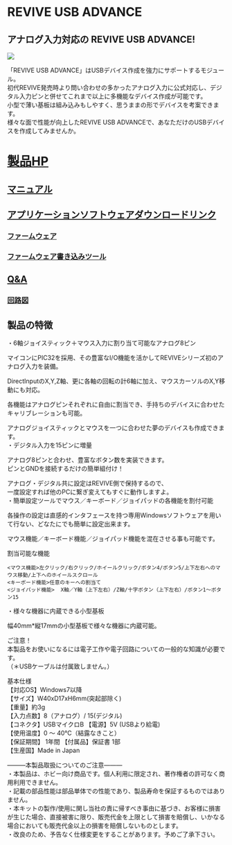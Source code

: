 #  REVIVE USB ADVANCE

## アナログ入力対応の REVIVE USB ADVANCE!

![](https://bit-trade-one.co.jp/wp/wp-content/uploads/2019/09/893f85fba08880efd2a74edeb33ddd02.jpg)  

「REVIVE USB ADVANCE」はUSBデバイス作成を強力にサポートするモジュール。  
初代REVIVE発売時より問い合わせの多かったアナログ入力に公式対応し、デジタル入力ピンと併せてこれまで以上に多機能なデバイス作成が可能です。  
小型で薄い基板は組み込みもしやすく、思うままの形でデバイスを考案できます。  
様々な面で性能が向上したREVIVE USB ADVANCEで、あなただけのUSBデバイスを作成してみませんか。  


# [製品HP](https://bit-trade-one.co.jp/adradva/) 

## [マニュアル](https://github.com/bit-trade-one/ADRADVA-REVIVE-ADVANCE/tree/master/PCTool)

## [アプリケーションソフトウェアダウンロードリンク](https://github.com/bit-trade-one/ADRADVA-REVIVE-ADVANCE/raw/master/PCTool/Revive_USB_Advance_CT_v121.zip)  

### [ファームウェア](https://github.com/bit-trade-one/ADRADVA-REVIVE-ADVANCE/blob/master/Firmware/ReviveAdvance_v120_20210118.zip)

### [ファームウェア書き込みツール](https://github.com/bit-trade-one/ADRADVA-REVIVE-ADVANCE/tree/master/Writing-Tool)

## [Q&A](https://github.com/bit-trade-one/ADRADVA-REVIVE-ADVANCE/blob/master/FAQ.md)

### [回路図](https://github.com/bit-trade-one/ADRADVA-REVIVE-ADVANCE/blob/master/REVIVE_advance_sch.pdf)

## 製品の特徴

・6軸ジョイスティック＋マウス入力に割り当て可能なアナログ8ピン

マイコンにPIC32を採用、その豊富なI/O機能を活かしてREVIVEシリーズ初のアナログ入力を装備。

DirectInputのX,Y,Z軸、更に各軸の回転の計6軸に加え、マウスカーソルのX,Y移動にも対応。

各機能はアナログピンそれぞれに自由に割当でき、手持ちのデバイスに合わせたキャリブレーションも可能。

アナログジョイスティックとマウスを一つに合わせた夢のデバイスも作成できます。  
・デジタル入力を15ピンに増量

アナログ8ピンと合わせ、豊富なボタン数を実装できます。  
ピンとGNDを接続するだけの簡単組付け！

アナログ・デジタル共に設定はREVIVE側で保持するので、  
一度設定すれば他のPCに繋ぎ変えてもすぐに動作しますよ。  
・簡単設定ツールでマウス／キーボード／ジョイパッドの各機能を割付可能

各操作の設定は直感的インタフェースを持つ専用Windowsソフトウェアを用いて行ない、どなたにでも簡単に設定出来ます。

マウス機能／キーボード機能／ジョイパッド機能を混在させる事も可能です。

割当可能な機能

    <マウス機能>左クリック/右クリック/ホイールクリック/ボタン4/ボタン5/上下左右へのマウス移動/上下へのホイールスクロール  
    <キーボード機能>任意のキーへの割当て  
    <ジョイパッド機能>  X軸／Y軸（上下左右）/Z軸/十字ボタン（上下左右）/ボタン1～ボタン15  

・様々な機器に内蔵できる小型基板

幅40mm*縦17mmの小型基板で様々な機器に内蔵可能。

ご注意！  
本製品をお使いになるには電子工作や電子回路についての一般的な知識が必要です。  
（＊USBケーブルは付属致しません。）  

基本仕様  
【対応OS】Windows7以降  
【サイズ】W40xD17xH6mm(突起部除く)  
【重量】約3g  
【入力点数】8（アナログ）/ 15(デジタル)  
【コネクタ】USBマイクロB 【電源】5V (USBより給電)  
【使用温度】0 ～ 40℃（結露なきこと）  
【保証期間】 1年間 【付属品】保証書 1部  
【生産国】Made in Japan  

―――本製品取扱についてのご注意―――  
・本製品は、ホビー向け商品です。個人利用に限定され、著作権者の許可なく商用利用できません。  
・記載の部品性能は部品単体での性能であり、製品寿命を保証するものではありません。  
・本キットの製作/使用に関し当社の責に帰すべき事由に基づき、お客様に損害が生じた場合、直接被害に限り、販売代金を上限として損害を賠償し、いかなる場合においても販売代金以上の損害を賠償しないものとします。  
・改良のため、予告なく仕様変更をすることがあります。予めご了承下さい。  
